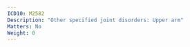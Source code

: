 ```yaml
---
ICD10: M2582
Description: "Other specified joint disorders: Upper arm"
Matters: No
Weight: 0
---
```


